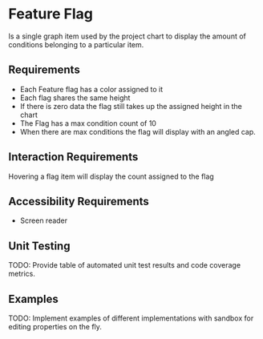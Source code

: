 # Feature Flag

Is a single graph item used by the project chart to display the amount of conditions belonging to a particular item.

## Requirements

* Each Feature flag has a color assigned to it
* Each flag shares the same height
* If there is zero data the flag still takes up the assigned height in the chart
* The Flag has a max condition count of 10
* When there are max conditions the flag will display with an angled cap.


## Interaction Requirements

Hovering a flag item will display the count assigned to the flag

## Accessibility Requirements

* Screen reader

## Unit Testing

TODO: Provide table of automated unit test results and code coverage metrics.

## Examples

TODO: Implement examples of different implementations with sandbox for editing
properties on the fly.